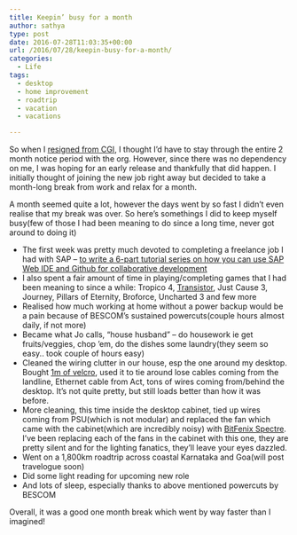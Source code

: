 ```yaml
---
title: Keepin’ busy for a month
author: sathya
type: post
date: 2016-07-28T11:03:35+00:00
url: /2016/07/28/keepin-busy-for-a-month/
categories:
  - Life
tags:
  - desktop
  - home improvement
  - roadtrip
  - vacation
  - vacations

---
```

So when I <a href="http://sathyabh.at/2016/07/12/in-with-the-new-job/" target="_blank">resigned from CGI</a>, I thought I&#8217;d have to stay through the entire 2 month notice period with the org. However, since there was no dependency on me, I was hoping for an early release and thankfully that did happen. I initially thought of joining the new job right away but decided to take a month-long break from work and relax for a month.

A month seemed quite a lot, however the days went by so fast I didn&#8217;t even realise that my break was over. So here&#8217;s somethings I did to keep myself busy(few of those I had been meaning to do since a long time, never got around to doing it)

  * The first week was pretty much devoted to completing a freelance job I had with SAP &#8211; <a href="http://go.sap.com/developer/tutorials/webide-github-creating-org.html" target="_blank">to write a 6-part tutorial series on how you can use SAP Web IDE and Github for collaborative development</a>
  * I also spent a fair amount of time in playing/completing games that I had been meaning to since a while: Tropico 4, <a href="https://sathyasays.com/2016/07/12/review-of-supergiant-games-transistor/" target="_blank">Transistor</a>, Just Cause 3, Journey, Pillars of Eternity, Broforce, Uncharted 3 and few more
  * Realised how much working at home without a power backup would be a pain because of BESCOM&#8217;s sustained powercuts(couple hours almost daily, if not more)
  * Became what Jo calls, &#8220;house husband&#8221; &#8211; do housework ie get fruits/veggies, chop &#8217;em, do the dishes some laundry(they seem so easy.. took couple of hours easy)
  * Cleaned the wiring clutter in our house, esp the one around my desktop. Bought <a href="http://www.amazon.in/Inventis-Fastener-Computer-Management-Organizer/dp/B011BQNJ18?ie=UTF8&tag=mewoof-21&psc=1&redirect=true&ref_=oh_aui_detailpage_o06_s01" target="_blank">1m of velcro</a>, used it to tie around lose cables coming from the landline, Ethernet cable from Act, tons of wires coming from/behind the desktop. It&#8217;s not quite pretty, but still loads better than how it was before.
  * More cleaning, this time inside the desktop cabinet, tied up wires coming from PSU(which is not modular) and replaced the fan which came with the cabinet(which are incredibly noisy) with <a href="http://www.amazon.in/BitFenix-Spectre-Blue-120mm-Computer/dp/B005ZQRDVI?ie=UTF8&keywords=bitfenix%20spectre&tag=mewoof-21&qid=1469703629&ref_=sr_1_1&sr=8-1" target="_blank">BitFenix Spectre</a>. I&#8217;ve been replacing each of the fans in the cabinet with this one, they are pretty silent and for the lighting fanatics, they&#8217;ll leave your eyes dazzled.
  * Went on a 1,800km roadtrip across coastal Karnataka and Goa(will post travelogue soon)
  * Did some light reading for upcoming new role
  * And lots of sleep, especially thanks to above mentioned powercuts by BESCOM

Overall, it was a good one month break which went by way faster than I imagined!

&nbsp;